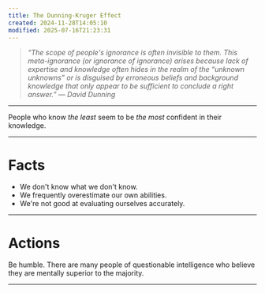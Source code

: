 ```yaml
---
title: The Dunning-Kruger Effect
created: 2024-11-28T14:05:10
modified: 2025-07-16T21:23:31
---
```


> _“The scope of people's ignorance is often invisible to them. This meta-ignorance (or ignorance of ignorance) arises because lack of expertise and knowledge often hides in the realm of the “unknown unknowns” or is disguised by erroneous beliefs and background knowledge that only appear to be sufficient to conclude a right answer.” — David Dunning_

---

People who know _the least_ seem to be _the most_ confident in their knowledge.

---

# Facts

* We don't know what we don't know.
* We frequently overestimate our own abilities.
* We're not good at evaluating ourselves accurately.

---

# Actions

Be humble. There are many people of questionable intelligence who believe they are mentally superior to the majority.

---
